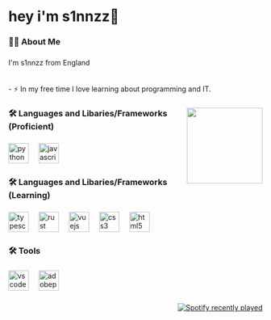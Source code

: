 ###

<h1 align="left">hey i'm s1nnzz👋</h1>

###

<h3 align="left">👩‍💻  About Me</h3>

###

<p align="left">I'm s1nnzz from England<br><br><br>- ⚡ In my free time I love learning about programming and IT.</p>

###

<img align="right" height="150" src="https://media1.tenor.com/m/rvZ4N1GMOCoAAAAC/lebron-james-le-shades.gif"  />

###

<h3 align="left">🛠 Languages and Libaries/Frameworks (Proficient)</h3>

###

<div align="left">
  <img src="https://skillicons.dev/icons?i=py" height="40" alt="python logo"  />
  <img width="12" />
  <img src="https://skillicons.dev/icons?i=js" height="40" alt="javascript logo"  />
</div>

###

<h3 align="left">🛠 Languages and Libaries/Frameworks (Learning)</h3>

###

<div align="left">
  <img src="https://cdn.jsdelivr.net/gh/devicons/devicon/icons/typescript/typescript-original.svg" height="40" alt="typescript logo"  />
  <img width="12" />
  <img src="https://skillicons.dev/icons?i=rust" height="40" alt="rust logo"  />
  <img width="12" />
  <img src="https://skillicons.dev/icons?i=vue" height="40" alt="vuejs logo"  />
  <img width="12" />
  <img src="https://skillicons.dev/icons?i=css" height="40" alt="css3 logo"  />
  <img width="12" />
  <img src="https://skillicons.dev/icons?i=html" height="40" alt="html5 logo"  />
</div>

###

<h3 align="left">🛠 Tools</h3>

###

<div align="left">
  <img src="https://skillicons.dev/icons?i=vscode" height="40" alt="vscode logo"  />
  <img width="12" />
  <img src="https://skillicons.dev/icons?i=ps" height="40" alt="adobephotoshop logo"  />
</div>

###

<div align="right">
  <a href="https://soundcloud.com/s1nn40__" style="margin-top:-1000px;">
    <img src="https://lastfm-recently-played.vercel.app/api?user=s1nnsomniac" alt="Spotify recently played"  />
  </a>
</div>

###

